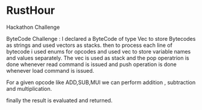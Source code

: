 # RustHour
Hackathon Challenge

ByteCode Challenge : 
I declared a ByteCode of type Vec<String> to store Bytecodes as strings and used vectors as stacks.
then to process each line of bytecode i used enums for opcodes and used vec to store variable names and values separately.
The vec is used as stack and the pop operatrion is done whenever read command is issued and push operation is done whenever load command is issued.

For a given opcode like ADD,SUB,MUl we can perform addition , subtraction and multiplication.

finally the result is evaluated and returned.